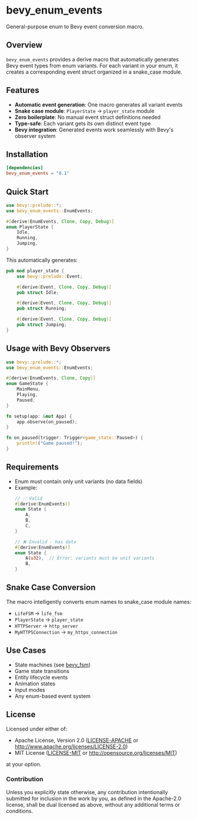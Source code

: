 # bevy_enum_events

General-purpose enum to Bevy event conversion macro.

## Overview

`bevy_enum_events` provides a derive macro that automatically generates Bevy event types from enum variants. For each variant in your enum, it creates a corresponding event struct organized in a snake_case module.

## Features

- **Automatic event generation**: One macro generates all variant events
- **Snake case module**: `PlayerState` → `player_state` module
- **Zero boilerplate**: No manual event struct definitions needed
- **Type-safe**: Each variant gets its own distinct event type
- **Bevy integration**: Generated events work seamlessly with Bevy's observer system

## Installation

```toml
[dependencies]
bevy_enum_events = "0.1"
```

## Quick Start

```rust
use bevy::prelude::*;
use bevy_enum_events::EnumEvents;

#[derive(EnumEvents, Clone, Copy, Debug)]
enum PlayerState {
    Idle,
    Running,
    Jumping,
}
```

This automatically generates:

```rust
pub mod player_state {
    use bevy::prelude::Event;

    #[derive(Event, Clone, Copy, Debug)]
    pub struct Idle;

    #[derive(Event, Clone, Copy, Debug)]
    pub struct Running;

    #[derive(Event, Clone, Copy, Debug)]
    pub struct Jumping;
}
```

## Usage with Bevy Observers

```rust
use bevy::prelude::*;
use bevy_enum_events::EnumEvents;

#[derive(EnumEvents, Clone, Copy)]
enum GameState {
    MainMenu,
    Playing,
    Paused,
}

fn setup(app: &mut App) {
    app.observe(on_paused);
}

fn on_paused(trigger: Trigger<game_state::Paused>) {
    println!("Game paused!");
}
```

## Requirements

- Enum must contain only unit variants (no data fields)
- Example:
  ```rust
  // ✅ Valid
  #[derive(EnumEvents)]
  enum State {
      A,
      B,
      C,
  }

  // ❌ Invalid - has data
  #[derive(EnumEvents)]
  enum State {
      A(u32),  // Error: variants must be unit variants
      B,
  }
  ```

## Snake Case Conversion

The macro intelligently converts enum names to snake_case module names:

- `LifeFSM` → `life_fsm`
- `PlayerState` → `player_state`
- `HTTPServer` → `http_server`
- `MyHTTPSConnection` → `my_https_connection`

## Use Cases

- State machines (see [bevy_fsm](https://crates.io/crates/bevy_fsm))
- Game state transitions
- Entity lifecycle events
- Animation states
- Input modes
- Any enum-based event system

## License

Licensed under either of:

- Apache License, Version 2.0 ([LICENSE-APACHE](LICENSE-APACHE) or http://www.apache.org/licenses/LICENSE-2.0)
- MIT License ([LICENSE-MIT](LICENSE-MIT) or http://opensource.org/licenses/MIT)

at your option.

### Contribution

Unless you explicitly state otherwise, any contribution intentionally submitted for inclusion in the work by you, as defined in the Apache-2.0 license, shall be dual licensed as above, without any additional terms or conditions.
